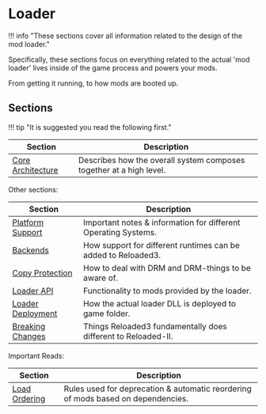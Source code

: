 # Loader

!!! info "These sections cover all information related to the design of the mod loader."

Specifically, these sections focus on everything related to the actual 'mod loader' lives inside of
the game process and powers your mods.

From getting it running, to how mods are booted up.

## Sections

!!! tip "It is suggested you read the following first."

| Section                                | Description                                                         |
| -------------------------------------- | ------------------------------------------------------------------- |
| [Core Architecture][core-architecture] | Describes how the overall system composes together at a high level. |

Other sections:

| Section                                | Description                                                    |
| -------------------------------------- | -------------------------------------------------------------- |
| [Platform Support][platform-support]   | Important notes & information for different Operating Systems. |
| [Backends][backends]                   | How support for different runtimes can be added to Reloaded3.  |
| [Copy Protection][copy-protection]     | How to deal with DRM and DRM-things to be aware of.            |
| [Loader API][loader-api]               | Functionality to mods provided by the loader.                  |
| [Loader Deployment][loader-deployment] | How the actual loader DLL is deployed to game folder.          |
| [Breaking Changes][breaking-changes]   | Things Reloaded3 fundamentally does different to Reloaded-II.  |

Important Reads:

| Section                        | Description                                                                      |
| ------------------------------ | -------------------------------------------------------------------------------- |
| [Load Ordering][load-ordering] | Rules used for deprecation & automatic reordering of mods based on dependencies. |

<!-- Links -->
[backends]: ./Backends/About.md
[breaking-changes]: ./Breaking-Changes.md
[copy-protection]: ./Copy-Protection/About.md
[core-architecture]: ./Core-Architecture.md
[loader-api]: ./Loader-API/About.md
[load-ordering]: ../Server/Load-Ordering.md
[loader-deployment]: ./Deployment.md
[platform-support]: ./Platforms/About.md